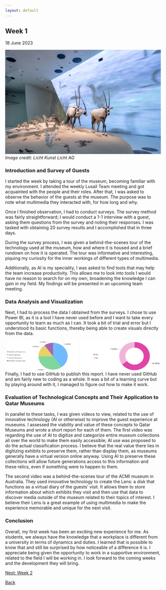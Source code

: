 ```yaml
---
layout: default
---
```


## Week 1
18 June 2023

![National Museum of Qatar](/assets/images/nmoq_2.jpg)
*Image credit: Licht Kunst Licht AG*

### Introduction and Survey of Guests
I started the week by taking a tour of the museum, becoming familiar with my environment. I attended the weekly Lusail Team meeting and got acquainted with the people and their roles. After that, I was asked to observe the behavior of the guests at the museum. The purpose was to note what multimedia they interacted with, for how long and why.

Once I finished observation, I had to conduct surveys. The survey method was fairly straightforward; I would conduct a 1-1 interview with a guest, asking them questions from the survey and noting their responses. I was tasked with obtaining 20 survey results and I accomplished that in three days.

During the survey process, I was given a behind-the-scenes tour of the technology used at the museum, how and where it is housed and a brief rundown on how it is operated. The tour was informative and interesting, piquing my curiosity for the inner workings of different types of multimedia.

Additionally, as AI is my speciality, I was asked to find tools that may help the team increase productivity. This allows me to look into tools I would have no reason to search for on my own, broadening the knowledge I can gain in my field. My findings will be presented in an upcoming team meeting.

### Data Analysis and Visualization
Next, I had to process the data I obtained from the surveys. I chose to use Power BI, as it is a tool I have never used before and I want to take every opportunity to learn as much as I can. It took a bit of trial and error but I understood its basic functions, thereby being able to create visuals directly from the data.

<img align="right" width="500" height="100" src="/assets/images/power bi.jpg">

Finally, I had to use GitHub to publish this report. I have never used GitHub and am fairly new to coding as a whole. It was a bit of a learning curve but by playing around with it, I managed to figure out how to make it work.

### Evaluation of Technological Concepts and Their Application to Qatar Museums
In parallel to these tasks, I was given videos to view, related to the use of innovative technology (AI or otherwise) to improve the guest experience at museums. I assessed the viability and value of these concepts to Qatar Museums and wrote a short report for each of them. The first video was regarding the use of AI to digitize and categorize entire museum collections all over the world to make them easily accessible; AI use was proposed to do the actual classification process. I believe that the real value there lies in digitizing exhibits to preserve them, rather than display them, as museums generally have a virtual version online anyway. Using AI to preserve these collections will allow future generations access to this information and these relics, even if something were to happen to them.

The second video was a behind-the-scenes tour of the ACMI museum in Australia. They used innovative technology to create the Lens: a disk that functions as a virtual diary of the guests’ visit. It allows them to store information about which exhibits they visit and then use that data to discover media outside of the museum related to their topics of interest. I believe their Lens is a great example of using multimedia to make the experience memorable and unique for the next visit.

### Conclusion
Overall, my first week has been an exciting new experience for me. As students, we always have the knowledge that a workplace is different from a university in terms of dynamics and duties. I learned that is possible to know that and still be surprised by how noticeable of a difference it is. I appreciate being given the opportunity to work in a supportive environment, related to the field I will be working in. I look forward to the coming weeks and the development they will bring.

  
[Next: Week 2](./another-page-2.html)

[Back](./)
